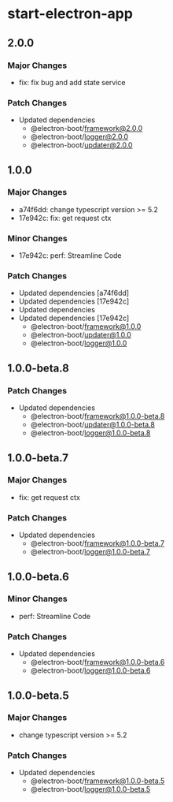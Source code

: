 # start-electron-app

## 2.0.0

### Major Changes

- fix: fix bug and add state service

### Patch Changes

- Updated dependencies
  - @electron-boot/framework@2.0.0
  - @electron-boot/logger@2.0.0
  - @electron-boot/updater@2.0.0

## 1.0.0

### Major Changes

- a74f6dd: change typescript version >= 5.2
- 17e942c: fix: get request ctx

### Minor Changes

- 17e942c: perf: Streamline Code

### Patch Changes

- Updated dependencies [a74f6dd]
- Updated dependencies [17e942c]
- Updated dependencies
- Updated dependencies [17e942c]
  - @electron-boot/framework@1.0.0
  - @electron-boot/updater@1.0.0
  - @electron-boot/logger@1.0.0

## 1.0.0-beta.8

### Patch Changes

- Updated dependencies
  - @electron-boot/framework@1.0.0-beta.8
  - @electron-boot/updater@1.0.0-beta.8
  - @electron-boot/logger@1.0.0-beta.8

## 1.0.0-beta.7

### Major Changes

- fix: get request ctx

### Patch Changes

- Updated dependencies
  - @electron-boot/framework@1.0.0-beta.7
  - @electron-boot/logger@1.0.0-beta.7

## 1.0.0-beta.6

### Minor Changes

- perf: Streamline Code

### Patch Changes

- Updated dependencies
  - @electron-boot/framework@1.0.0-beta.6
  - @electron-boot/logger@1.0.0-beta.6

## 1.0.0-beta.5

### Major Changes

- change typescript version >= 5.2

### Patch Changes

- Updated dependencies
  - @electron-boot/framework@1.0.0-beta.5
  - @electron-boot/logger@1.0.0-beta.5
